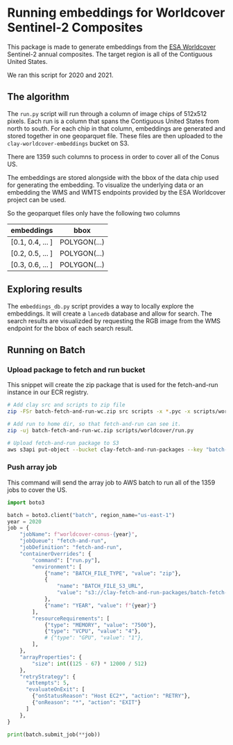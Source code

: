# Running embeddings for Worldcover Sentinel-2 Composites
This package is made to generate embeddings from the [ESA Worldcover](https://esa-worldcover.org/en/data-access)
Sentinel-2 annual composites. The target region is all of the
Contiguous United States.

We ran this script for 2020 and 2021.

## The algorithm

The `run.py` script will run through a column of image chips of 512x512 pixels.
Each run is a column that spans the Contiguous United States from north to
south. For each chip in that column, embeddings are generated and stored
together in one geoparquet file. These files are then uploaded to the
`clay-worldcover-embeddings` bucket on S3.

There are 1359 such columns to process in order to cover all of the Conus US.

The embeddings are stored alongside with the bbox of the data chip used for
generating the embedding. To visualize the underlying data or an embedding
the WMS and WMTS endpoints provided by the ESA Worldcover project can be used.

So the geoparquet files only have the following two columns

|    embeddings    |   bbox   |
|------------------|--------------|
| [0.1, 0.4, ... ] | POLYGON(...) |
| [0.2, 0.5, ... ] | POLYGON(...) |
| [0.3, 0.6, ... ] | POLYGON(...) |

## Exploring results

The `embeddings_db.py` script provides a way to locally explore the embeddings.
It will create a `lancedb` database and allow for search. The search results are
visualizded by requesting the RGB image from the WMS endpoint for the bbox of
each search result.

## Running on Batch

### Upload package to fetch and run bucket
This snippet will create the zip package that is used for the fetch-and-run
instance in our ECR registry.

```bash
# Add clay src and scripts to zip file
zip -FSr batch-fetch-and-run-wc.zip src scripts -x *.pyc -x scripts/worldcover/wandb/**\*

# Add run to home dir, so that fetch-and-run can see it.
zip -uj batch-fetch-and-run-wc.zip scripts/worldcover/run.py

# Upload fetch-and-run package to S3
aws s3api put-object --bucket clay-fetch-and-run-packages --key "batch-fetch-and-run-wc.zip" --body "batch-fetch-and-run-wc.zip"
```

### Push array job
This command will send the array job to AWS batch to run all of the
1359 jobs to cover the US.

```python
import boto3

batch = boto3.client("batch", region_name="us-east-1")
year = 2020
job = {
    "jobName": f"worldcover-conus-{year}",
    "jobQueue": "fetch-and-run",
    "jobDefinition": "fetch-and-run",
    "containerOverrides": {
        "command": ["run.py"],
        "environment": [
            {"name": "BATCH_FILE_TYPE", "value": "zip"},
            {
                "name": "BATCH_FILE_S3_URL",
                "value": "s3://clay-fetch-and-run-packages/batch-fetch-and-run-wc.zip",
            },
            {"name": "YEAR", "value": f"{year}"}
        ],
        "resourceRequirements": [
            {"type": "MEMORY", "value": "7500"},
            {"type": "VCPU", "value": "4"},
            # {"type": "GPU", "value": "1"},
        ],
    },
    "arrayProperties": {
        "size": int((125 - 67) * 12000 / 512)
    },
    "retryStrategy": {
      "attempts": 5,
      "evaluateOnExit": [
        {"onStatusReason": "Host EC2*", "action": "RETRY"},
        {"onReason": "*", "action": "EXIT"}
      ]
    },
}

print(batch.submit_job(**job))
```
